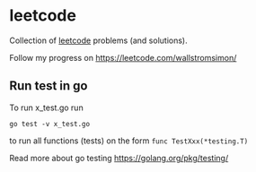 # leetcode
Collection of [leetcode](https://leetcode.com/) problems (and solutions).

Follow my progress on https://leetcode.com/wallstromsimon/

## Run test in go
To run x_test.go run
```shell script
go test -v x_test.go
```
to run all functions (tests) on the form `func TestXxx(*testing.T)`

Read more about go testing https://golang.org/pkg/testing/
